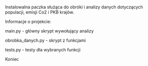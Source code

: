 Instalowalna paczka służąca do obróki i analizy danych dotyczących populacji, emisji Co2 i PKB krajów.

Informacje o projekcie:

main.py - główny skrypt wywołujący analizy

obrobka_danych.py - skrypt z funkcjami

tests.py - testy dla wybranych funkcji

Koniec
